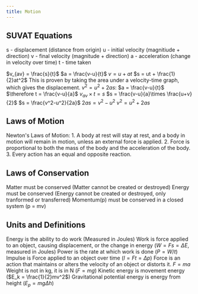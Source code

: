 ```yaml
---
title: Motion
---
```


## SUVAT Equations
s - displacement (distance from origin)
u - initial velocity (magnitiude + direction)
v - final velocity (magnitude + direction)
a - acceleration (change in velocity over time)
t - time taken

$v_{av} = \frac{s}{t}$
$a = \frac{v-u}{t}$
$v = u + at$
$s = ut + \frac{1}{2}at^2$
	This is proven by taking the area under a velocity-time graph, which gives the displacement.
$v^2 = u^2 + 2as$:
	$a = \frac{v-u}{t}$
	$\therefore t = \frac{v-u}{a}$
	$v_{av}\times t = s$
	$s = \frac{v-u}{a}\times \frac{u+v}{2}$
	$s = \frac{v^2-u^2}{2a}$
	$2as = v^2-u^2$
	$v^2 = u^2 + 2as$

## Laws of Motion
Newton's Laws of Motion:
	1.  A body at rest will stay at rest, and a body in motion will remain in motion, unless an external force is applied.
	2. Force is proportional to both the mass of the body and the acceleration of the body.
	3. Every action has an equal and opposite reaction.
## Laws of Conservation
Matter must be conserved (Matter cannot be created or destroyed)
Energy must be conserved (Energy cannot be created or destroyed, only tranformed or transferred)
Momentum(p) must be conserved in a closed system (p = mv)
## Units and Definitions
Energy is the ability to do work (Measured in Joules)
Work is force applied to an object, causing displacement, or the change in energy ($W = Fs = \Delta E$, measured in Joules)
Power is the rate at which work is done ($P = W/t$)
Impulse is Force applied to an object over time ($I = Ft = \Delta p$)
Force is an action that maintains or alters the velocity of an object or distorts it. $F = ma$
Weight is not in kg, it is in N ($F = mg$)
Kinetic energy is movement energy ($E_k = \frac{1}{2}mv^2$)
Gravitational potential energy is energy from height ($E_p = mg\Delta h$)
